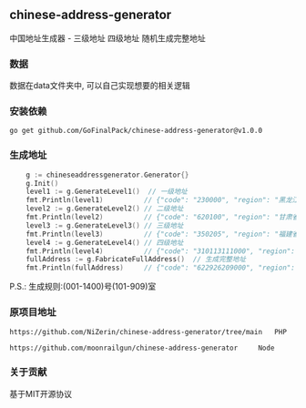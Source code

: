 ## chinese-address-generator
中国地址生成器 - 三级地址 四级地址 随机生成完整地址

### 数据
数据在data文件夹中, 可以自己实现想要的相关逻辑

### 安装依赖

```shell
go get github.com/GoFinalPack/chinese-address-generator@v1.0.0
```

### 生成地址

```go
    g := chineseaddressgenerator.Generator{}
    g.Init()
    level1 := g.GenerateLevel1()  // 一级地址
    fmt.Println(level1)          // {"code": "230000", "region": "黑龙江省"}
    level2 := g.GenerateLevel2() // 二级地址
    fmt.Println(level2)          // {"code": "620100", "region": "甘肃省兰州市"}
	level3 := g.GenerateLevel3() // 三级地址
    fmt.Println(level3)          // {"code": "350205", "region": "福建省厦门市海沧区"}
    level4 := g.GenerateLevel4() // 四级地址 
    fmt.Println(level4)          // {"code": "310113111000", "region": "上海市市辖区宝山区高境镇"}
	fullAddress := g.FabricateFullAddress()  // 生成完整地址
    fmt.Println(fullAddress)     // {"code": "622926209000", "region": "甘肃省临夏回族自治州东乡族自治县五家乡1115号182室", "buildNo": 1115, "roomNo": 182}
```
P.S.: 生成规则:(001-1400)号(101-909)室

### 原项目地址

```
https://github.com/NiZerin/chinese-address-generator/tree/main   PHP

https://github.com/moonrailgun/chinese-address-generator     Node

```
### 关于贡献

基于MIT开源协议


